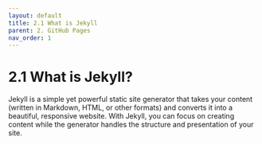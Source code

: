 ```yaml
---
layout: default
title: 2.1 What is Jekyll
parent: 2. GitHub Pages
nav_order: 1
---
```


# 2.1 What is Jekyll?

Jekyll is a simple yet powerful static site generator that takes your content (written in Markdown, HTML, or other formats) and converts it into a beautiful, responsive website. With Jekyll, you can focus on creating content while the generator handles the structure and presentation of your site.